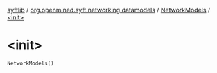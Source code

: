 [syftlib](../../index.md) / [org.openmined.syft.networking.datamodels](../index.md) / [NetworkModels](index.md) / [&lt;init&gt;](./-init-.md)

# &lt;init&gt;

`NetworkModels()`